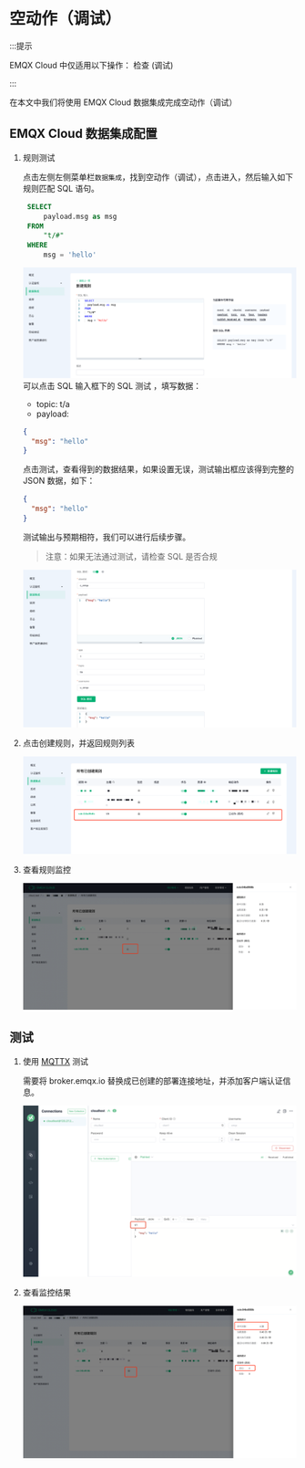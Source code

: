 # 空动作（调试）

:::提示

EMQX Cloud 中仅适用以下操作：
检查 (调试)

:::

在本文中我们将使用 EMQX Cloud 数据集成完成空动作（调试）

## EMQX Cloud 数据集成配置

1. 规则测试

   点击左侧左侧菜单栏`数据集成`，找到空动作（调试），点击进入，然后输入如下规则匹配 SQL 语句。

   ```sql
    SELECT
        payload.msg as msg
    FROM
        "t/#"
    WHERE
        msg = 'hello'
   ```

   ![规则1](./_assets/empty_action_debug_create_rule.png)
   可以点击 SQL 输入框下的 SQL 测试 ，填写数据：

   - topic: t/a
   - payload:

   ```json
   {
     "msg": "hello"
   }
   ```

   点击测试，查看得到的数据结果，如果设置无误，测试输出框应该得到完整的 JSON 数据，如下：

   ```json
   {
     "msg": "hello"
   }
   ```

   测试输出与预期相符，我们可以进行后续步骤。

   > 注意：如果无法通过测试，请检查 SQL 是否合规

   ![规则2](./_assets/empty_action_debug_create_rule_1.png)

2. 点击创建规则，并返回规则列表

   ![规则列表](./_assets/empty_action_debug_view_rule.png)

3. 查看规则监控

   ![查看监控](./_assets/empty_action_debug_view_monitor.png)

## 测试

1. 使用 [MQTTX](https://mqttx.app/) 测试

   需要将 broker.emqx.io 替换成已创建的部署连接地址，并添加客户端认证信息。

   ![MQTTX](./_assets/empty_action_debug_mqttx_pub.png)

2. 查看监控结果
   
   ![result](./_assets/empty_action_debug_result.png)
